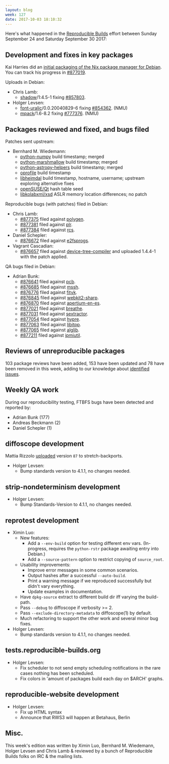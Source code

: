 ```yaml
---
layout: blog
week: 127
date: 2017-10-03 18:10:32
---
```


Here's what happened in the [Reproducible
Builds](https://reproducible-builds.org) effort between Sunday September 24 and
Saturday September 30 2017:


Development and fixes in key packages
-------------------------------------

Kai Harries did an [initial packaging of the Nix package manager for
Debian](https://github.com/KaiHa/nix-debian/). You can track his progress in
[#877019](https://bugs.debian.org/877019).

Uploads in Debian:

* Chris Lamb:
  * [shadow](https://tracker.debian.org/pkg/shadow)/1:4.5-1 fixing [#857803](https://bugs.debian.org/857803).
* Holger Levsen:
  * [font-uralic](https://tracker.debian.org/pkg/font-uralic)/0.0.20040829-6 fixing [#854362](https://bugs.debian.org/854362). (NMU)
  * [mpack](https://tracker.debian.org/pkg/mpack)/1.6-8.2 fixing [#777376](https://bugs.debian.org/777376). (NMU)


Packages reviewed and fixed, and bugs filed
-------------------------------------------

Patches sent upstream:

* Bernhard M. Wiedemann:
  * [python-numpy](https://github.com/numpy/numpy/pull/9780) build timestamp;
    merged
  * [python-marshmallow](https://github.com/marshmallow-code/marshmallow/pull/679)
    build timestamp; merged
  * [python-astropy-helpers](https://github.com/astropy/astropy-helpers/pull/341)
    build timestamp; merged
  * [oprofile](https://sourceforge.net/p/oprofile/oprofile/merge-requests/1/)
    build timestamp
  * [libheimdal](https://github.com/heimdal/heimdal/pull/336) build timestamp,
    hostname, username; upstream exploring alternative fixes
  * [openSUSE/Qt](https://github.com/openSUSE/post-build-checks/pull/13) hash
    table seed
  * [libkolabxml/xsd](https://git.kolab.org/T2642) ASLR memory location
    differences; no patch

Reproducible bugs (with patches) filed in Debian:

* Chris Lamb:
  * [#877375](https://bugs.debian.org/877375) filed against [polygen](https://tracker.debian.org/pkg/polygen).
  * [#877381](https://bugs.debian.org/877381) filed against [plr](https://tracker.debian.org/pkg/plr).
  * [#877384](https://bugs.debian.org/877384) filed against [rcs](https://tracker.debian.org/pkg/rcs).
* Daniel Schepler:
  * [#876672](https://bugs.debian.org/876672) filed against [e2fsprogs](https://tracker.debian.org/pkg/e2fsprogs).
* Vagrant Cascadian:
  * [#876657](https://bugs.debian.org/876657) filed against [device-tree-compiler](https://tracker.debian.org/pkg/device-tree-compiler) and
    uploaded 1.4.4-1 with the patch applied.

QA bugs filed in Debian:

* Adrian Bunk:
  * [#876641](https://bugs.debian.org/876641) filed against [pcb](https://tracker.debian.org/pkg/pcb).
  * [#876685](https://bugs.debian.org/876685) filed against [mssh](https://tracker.debian.org/pkg/mssh).
  * [#876776](https://bugs.debian.org/876776) filed against [fityk](https://tracker.debian.org/pkg/fityk).
  * [#876845](https://bugs.debian.org/876845) filed against [webkit2-sharp](https://tracker.debian.org/pkg/webkit2-sharp).
  * [#876870](https://bugs.debian.org/876870) filed against [apertium-en-es](https://tracker.debian.org/pkg/apertium-en-es).
  * [#877021](https://bugs.debian.org/877021) filed against [breathe](https://tracker.debian.org/pkg/breathe).
  * [#877031](https://bugs.debian.org/877031) filed against [sextractor](https://tracker.debian.org/pkg/sextractor).
  * [#877054](https://bugs.debian.org/877054) filed against [hypre](https://tracker.debian.org/pkg/hypre).
  * [#877063](https://bugs.debian.org/877063) filed against [libitpp](https://tracker.debian.org/pkg/libitpp).
  * [#877065](https://bugs.debian.org/877065) filed against [alglib](https://tracker.debian.org/pkg/alglib).
  * [#877211](https://bugs.debian.org/877211) filed against [ipmiutil](https://tracker.debian.org/pkg/ipmiutil).


Reviews of unreproducible packages
----------------------------------

103 package reviews have been added, 153 have been updated and 78 have been
removed in this week, adding to our knowledge about [identified
issues](https://tests.reproducible-builds.org/debian/index_issues.html).


Weekly QA work
--------------

During our reproducibility testing, FTBFS bugs have been detected and reported
by:

 - Adrian Bunk (177)
 - Andreas Beckmann (2)
 - Daniel Schepler (1)


diffoscope development
----------------------

Mattia Rizzolo [uploaded](https://tracker.debian.org/news/875425)
version `87` to stretch-backports.

- Holger Levsen:
    - Bump standards version to 4.1.1, no changes needed.


strip-nondeterminism development
--------------------------------

- Holger Levsen:
    - Bump Standards-Version to 4.1.1, no changes needed.


reprotest development
---------------------

- Ximin Luo:
  - New features:
    - Add a `--env-build` option for testing different env vars. (In-progress,
      requires the `python-rstr` package awaiting entry into Debian.)
    - Add a `--source-pattern` option to restrict copying of `source_root`.
  - Usability improvements:
    - Improve error messages in some common scenarios.
    - Output hashes after a successful `--auto-build`.
    - Print a warning message if we reproduced successfully but didn't vary
      everything.
    - Update examples in documentation.
  - Have `dpkg-source` extract to different build dir iff varying the
    build-path.
  - Pass `--debug` to diffoscope if verbosity >= 2.
  - Pass `--exclude-directory-metadata` to diffoscope(1) by default.
  - Much refactoring to support the other work and several minor bug fixes.
- Holger Levsen:
  - Bump standards version to 4.1.1, no changes needed.

tests.reproducible-builds.org
-----------------------------

- Holger Levsen:
  - Fix scheduler to not send empty scheduling notifications in the rare cases nothing has been scheduled.
  - Fix colors in 'amount of packages build each day on $ARCH' graphs.

reproducible-website development
--------------------------------

- Holger Levsen:
    - Fix up HTML syntax
    - Announce that RWS3 will happen at Betahaus, Berlin


Misc.
-----

This week's edition was written by Ximin Luo, Bernhard M. Wiedemann, Holger
Levsen and Chris Lamb & reviewed by a bunch of Reproducible Builds folks on IRC
& the mailing lists.
